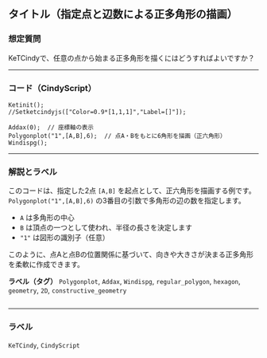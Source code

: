 ## タイトル（指定点と辺数による正多角形の描画）

### 想定質問

KeTCindyで、任意の点から始まる正多角形を描くにはどうすればよいですか？

---

### コード（CindyScript）

```cindy
Ketinit();
//Setketcindyjs(["Color=0.9*[1,1,1]","Label=[]"]);

Addax(0);  // 座標軸の表示
Polygonplot("1",[A,B],6);  // 点A・Bをもとに6角形を描画（正六角形）
Windispg();
````

---

### 解説とラベル

このコードは、指定した2点 `[A,B]` を起点として、正六角形を描画する例です。
`Polygonplot("1",[A,B],6)` の3番目の引数で多角形の辺の数を指定します。

* `A` は多角形の中心
* `B` は頂点の一つとして使われ、半径の長さを決定します
* `"1"` は図形の識別子（任意）

このように、点Aと点Bの位置関係に基づいて、向きや大きさが決まる正多角形を柔軟に作成できます。

**ラベル（タグ）**
`Polygonplot`, `Addax`, `Windispg`, `regular_polygon`, `hexagon`, `geometry`, `2D`, `constructive_geometry`

```
```


---

### ラベル

`KeTCindy`, `CindyScript`
